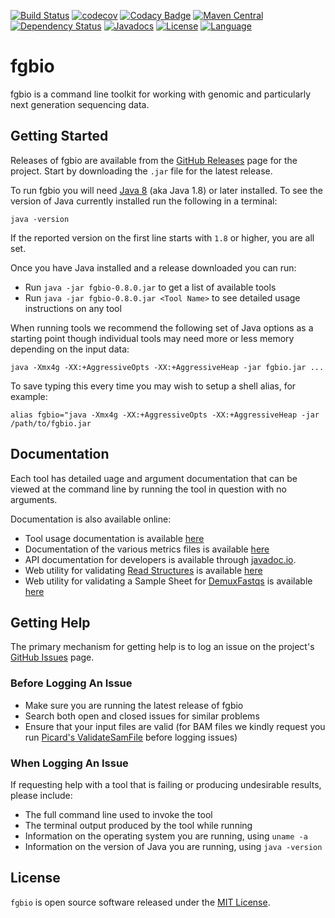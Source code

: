 [![Build Status](https://travis-ci.org/fulcrumgenomics/fgbio.svg?branch=master)](https://travis-ci.org/fulcrumgenomics/fgbio)
[![codecov](https://codecov.io/gh/fulcrumgenomics/fgbio/branch/master/graph/badge.svg)](https://codecov.io/gh/fulcrumgenomics/fgbio)
[![Codacy Badge](https://api.codacy.com/project/badge/Grade/fc4f5fe8dbe34bf784114435b202fab4)](https://www.codacy.com/app/contact_32/fgbio?utm_source=github.com&amp;utm_medium=referral&amp;utm_content=fulcrumgenomics/fgbio&amp;utm_campaign=Badge_Grade)
[![Maven Central](https://maven-badges.herokuapp.com/maven-central/com.fulcrumgenomics/fgbio_2.11/badge.svg)](https://maven-badges.herokuapp.com/maven-central/com.fulcrumgenomics/fgbio_2.11)
[![Dependency Status](https://www.versioneye.com/user/projects/57a1584c3d8eb6002dc1e812/badge.svg)](https://www.versioneye.com/user/projects/57a1584c3d8eb6002dc1e812#dialog_dependency_badge) 
[![Javadocs](http://javadoc.io/badge/com.fulcrumgenomics/fgbio_2.12.svg)](http://javadoc.io/doc/com.fulcrumgenomics/fgbio_2.12)
[![License](http://img.shields.io/badge/license-MIT-blue.svg)](https://github.com/fulcrumgenomics/fgbio/blob/master/LICENSE)
[![Language](http://img.shields.io/badge/language-scala-brightgreen.svg)](http://www.scala-lang.org/)

# fgbio

fgbio is a command line toolkit for working with genomic and particularly next generation sequencing data.

## Getting Started

Releases of fgbio are available from the [GitHub Releases](https://github.com/fulcrumgenomics/fgbio/releases) page for the project.  Start by downloading the `.jar` file for the latest release.

To run fgbio you will need [Java 8](https://java.com/en/download/) (aka Java 1.8) or later installed.  To see the version of Java currently installed run the following in a terminal:

```
java -version
```

If the reported version on the first line starts with `1.8` or higher, you are all set.

Once you have Java installed and a release downloaded you can run:

* Run `java -jar fgbio-0.8.0.jar` to get a list of available tools
* Run `java -jar fgbio-0.8.0.jar <Tool Name>` to see detailed usage instructions on any tool

When running tools we recommend the following set of Java options as a starting point though individual tools may need more or less memory depending on the input data:

```
java -Xmx4g -XX:+AggressiveOpts -XX:+AggressiveHeap -jar fgbio.jar ...
```

To save typing this every time you may wish to setup a shell alias, for example:

```
alias fgbio="java -Xmx4g -XX:+AggressiveOpts -XX:+AggressiveHeap -jar /path/to/fgbio.jar
```

## Documentation

Each tool has detailed uage and argument documentation that can be viewed at the command line by running the tool in question with no arguments.

Documentation is also available online:
* Tool usage documentation is available [here](tools/latest)
* Documentation of the various metrics files is available [here](metrics/latest)
* API documentation for developers is available through [javadoc.io](http://www.javadoc.io/doc/com.fulcrumgenomics/fgbio_2.12).
* Web utility for validating [Read Structures](https://github.com/fulcrumgenomics/fgbio/wiki/Read-Structures) is available [here](validate-read-structure.html)
* Web utility for validating a Sample Sheet for [DemuxFastqs](http://fulcrumgenomics.github.io/fgbio/tools/latest/DemuxFastqs.html) is available [here](validate-sample-sheet.html)

## Getting Help

The primary mechanism for getting help is to log an issue on the project's [GitHub Issues](https://github.com/fulcrumgenomics/fgbio/issues) page.

### Before Logging An Issue

* Make sure you are running the latest release of fgbio
* Search both open and closed issues for similar problems
* Ensure that your input files are valid (for BAM files we kindly request you run [Picard's ValidateSamFile](https://broadinstitute.github.io/picard/command-line-overview.html#ValidateSamFile) before logging issues)

### When Logging An Issue

If requesting help with a tool that is failing or producing undesirable results, please include:

* The full command line used to invoke the tool
* The terminal output produced by the tool while running
* Information on the operating system you are running, using `uname -a`
* Information on the version of Java you are running, using `java -version`

## License

`fgbio` is open source software released under the [MIT License](https://github.com/fulcrumgenomics/fgbio/blob/master/LICENSE).

